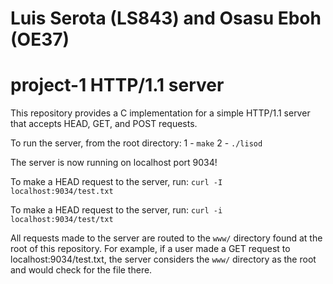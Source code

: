 # Luis Serota (LS843) and Osasu Eboh (OE37)

# project-1 HTTP/1.1 server

This repository provides a C implementation for a simple HTTP/1.1 server that accepts
HEAD, GET, and POST requests.

To run the server, from the root directory:
1 - `make`
2 - `./lisod`

The server is now running on localhost port 9034!

To make a HEAD request to the server, run:
`curl -I localhost:9034/test.txt`

To make a HEAD request to the server, run:
`curl -i localhost:9034/test/txt`

All requests made to the server are routed to the `www/` directory found at the
root of this repository. For example, if a user made a GET request to localhost:9034/test.txt,
the server considers the `www/` directory as the root and would check for the file there.
